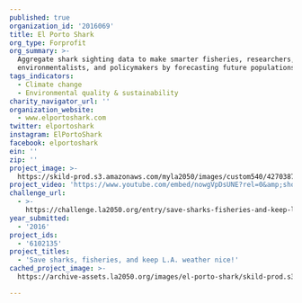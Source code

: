 ```yaml
---
published: true
organization_id: '2016069'
title: El Porto Shark
org_type: Forprofit
org_summary: >-
  Aggregate shark sighting data to make smarter fisheries, researchers,
  environmentalists, and policymakers by forecasting future populations.
tags_indicators:
  - Climate change
  - Environmental quality & sustainability
charity_navigator_url: ''
organization_website:
  - www.elportoshark.com
twitter: elportoshark
instagram: ElPortoShark
facebook: elportoshark
ein: ''
zip: ''
project_image: >-
  https://skild-prod.s3.amazonaws.com/myla2050/images/custom540/4270387955741-team88.png
project_video: 'https://www.youtube.com/embed/nowgVpDsUNE?rel=0&amp;showinfo=0'
challenge_url:
  - >-
    https://challenge.la2050.org/entry/save-sharks-fisheries-and-keep-l-a-weather-nice!
year_submitted:
  - '2016'
project_ids:
  - '6102135'
project_titles:
  - 'Save sharks, fisheries, and keep L.A. weather nice!'
cached_project_image: >-
  https://archive-assets.la2050.org/images/el-porto-shark/skild-prod.s3.amazonaws.com/myla2050/images/custom540/4270387955741-team88.png

---
```

